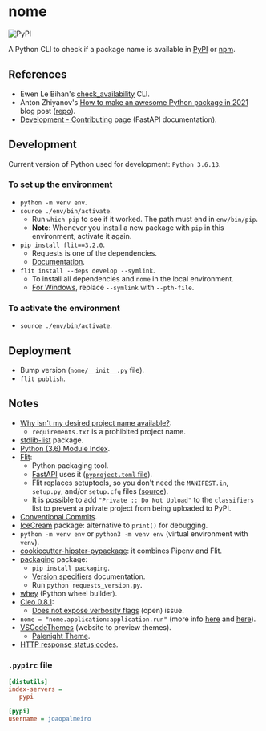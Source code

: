 # nome

![PyPI](https://img.shields.io/pypi/v/nome?style=flat-square)

A Python CLI to check if a package name is available in [PyPI](https://pypi.org/) or [npm](https://www.npmjs.com/).

## References

- Ewen Le Bihan's [check_availability](https://github.com/ewen-lbh/check-availability) CLI.
- Anton Zhiyanov's [How to make an awesome Python package in 2021](https://antonz.org/python-packaging/) blog post ([repo](https://github.com/nalgeon/podsearch-py)).
- [Development - Contributing](https://fastapi.tiangolo.com/contributing/) page (FastAPI documentation).

## Development

Current version of Python used for development: `Python 3.6.13`.

### To set up the environment

- `python -m venv env`.
- `source ./env/bin/activate`.
  - Run `which pip` to see if it worked. The path must end in `env/bin/pip`.
  - **Note**: Whenever you install a new package with `pip` in this environment, activate it again.
- `pip install flit==3.2.0`.
  - Requests is one of the dependencies.
  - [Documentation](https://github.com/takluyver/flit/tree/3.2.0/doc).
- `flit install --deps develop --symlink`.
  - To install all dependencies and `nome` in the local environment.
  - [For Windows](https://flit.readthedocs.io/en/latest/cmdline.html#flit-install), replace `--symlink` with `--pth-file`.

### To activate the environment

- `source ./env/bin/activate`.

## Deployment

- Bump version (`nome/__init__.py` file).
- `flit publish`.

## Notes

- [Why isn't my desired project name available?](https://pypi.org/help/#project-name):
  - `requirements.txt` is a prohibited project name.
- [stdlib-list](https://github.com/jackmaney/python-stdlib-list) package.
- [Python (3.6) Module Index](https://docs.python.org/3.6/py-modindex.html).
- [Flit](https://flit.readthedocs.io/en/latest/):
  - Python packaging tool.
  - [FastAPI](https://github.com/tiangolo/fastapi) uses it ([`pyproject.toml` file](https://github.com/tiangolo/fastapi/blob/master/pyproject.toml)).
  - Flit replaces setuptools, so you don't need the `MANIFEST.in`, `setup.py`, and/or `setup.cfg` files ([source](https://github.com/scikit-hep/cookie)).
  - It is possible to add `"Private :: Do Not Upload"` to the `classifiers` list to prevent a private project from being uploaded to PyPI.
- [Conventional Commits](https://www.conventionalcommits.org/en/v1.0.0/).
- [IceCream](https://github.com/gruns/icecream) package: alternative to `print()` for debugging.
- `python -m venv env` or `python3 -m venv env` (virtual environment with `venv`).
- [cookiecutter-hipster-pypackage](https://github.com/frankie567/cookiecutter-hipster-pypackage): it combines Pipenv and Flit.
- [packaging](https://packaging.pypa.io/en/latest/) package:
  - `pip install packaging`.
  - [Version specifiers](https://packaging.pypa.io/en/latest/specifiers.html) documentation.
  - Run `python requests_version.py`.
- [whey](https://whey.readthedocs.io/en/latest/) (Python wheel builder).
- [Cleo 0.8.1](https://github.com/sdispater/cleo/tree/0.8.1):
  - [Does not expose verbosity flags](https://github.com/sdispater/clikit/issues/44) (open) issue.
- `nome = "nome.application:application.run"` (more info [here](https://github.com/sdispater/orator/blob/0.9/orator/commands/application.py) and [here](https://github.com/sdispater/orator/blob/0.9/pyproject.toml)).
- [VSCodeThemes](https://vscodethemes.com/) (website to preview themes).
  - [Palenight Theme](https://marketplace.visualstudio.com/items?itemName=whizkydee.material-palenight-theme).
- [HTTP response status codes](https://developer.mozilla.org/en-US/docs/Web/HTTP/Status).

### `.pypirc` file

```ini
[distutils]
index-servers =
   pypi

[pypi]
username = joaopalmeiro
```
